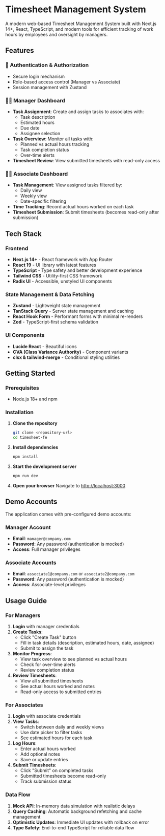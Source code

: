 # Timesheet Management System

A modern web-based Timesheet Management System built with Next.js 14+, React, TypeScript, and modern tools for efficient tracking of work hours by employees and oversight by managers.

## Features

### 🔐 Authentication & Authorization
- Secure login mechanism
- Role-based access control (Manager vs Associate)
- Session management with Zustand

### 👨‍💼 Manager Dashboard
- **Task Assignment**: Create and assign tasks to associates with:
  - Task description
  - Estimated hours
  - Due date
  - Assignee selection
- **Task Overview**: Monitor all tasks with:
  - Planned vs actual hours tracking
  - Task completion status
  - Over-time alerts
- **Timesheet Review**: View submitted timesheets with read-only access

### 👩‍💻 Associate Dashboard
- **Task Management**: View assigned tasks filtered by:
  - Daily view
  - Weekly view
  - Date-specific filtering
- **Time Tracking**: Record actual hours worked on each task
- **Timesheet Submission**: Submit timesheets (becomes read-only after submission)

## Tech Stack

### Frontend
- **Next.js 14+** - React framework with App Router
- **React 19** - UI library with latest features
- **TypeScript** - Type safety and better development experience
- **Tailwind CSS** - Utility-first CSS framework
- **Radix UI** - Accessible, unstyled UI components

### State Management & Data Fetching
- **Zustand** - Lightweight state management
- **TanStack Query** - Server state management and caching
- **React Hook Form** - Performant forms with minimal re-renders
- **Zod** - TypeScript-first schema validation

### UI Components
- **Lucide React** - Beautiful icons
- **CVA (Class Variance Authority)** - Component variants
- **clsx & tailwind-merge** - Conditional styling utilities

## Getting Started

### Prerequisites
- Node.js 18+ and npm

### Installation

1. **Clone the repository**
   ```bash
   git clone <repository-url>
   cd timesheet-fe
   ```

2. **Install dependencies**
   ```bash
   npm install
   ```

3. **Start the development server**
   ```bash
   npm run dev
   ```

4. **Open your browser**
   Navigate to [http://localhost:3000](http://localhost:3000)

## Demo Accounts

The application comes with pre-configured demo accounts:

### Manager Account
- **Email**: `manager@company.com`
- **Password**: Any password (authentication is mocked)
- **Access**: Full manager privileges

### Associate Accounts
- **Email**: `associate1@company.com` or `associate2@company.com`
- **Password**: Any password (authentication is mocked)
- **Access**: Associate-level privileges

## Usage Guide

### For Managers

1. **Login** with manager credentials
2. **Create Tasks**: 
   - Click "Create Task" button
   - Fill in task details (description, estimated hours, date, assignee)
   - Submit to assign the task
3. **Monitor Progress**:
   - View task overview to see planned vs actual hours
   - Check for over-time alerts
   - Review completion status
4. **Review Timesheets**:
   - View all submitted timesheets
   - See actual hours worked and notes
   - Read-only access to submitted entries

### For Associates

1. **Login** with associate credentials
2. **View Tasks**:
   - Switch between daily and weekly views
   - Use date picker to filter tasks
   - See estimated hours for each task
3. **Log Hours**:
   - Enter actual hours worked
   - Add optional notes
   - Save or update entries
4. **Submit Timesheets**:
   - Click "Submit" on completed tasks
   - Submitted timesheets become read-only
   - Track submission status

### Data Flow
1. **Mock API**: In-memory data simulation with realistic delays
2. **Query Caching**: Automatic background refetching and cache management
3. **Optimistic Updates**: Immediate UI updates with rollback on error
4. **Type Safety**: End-to-end TypeScript for reliable data flow
